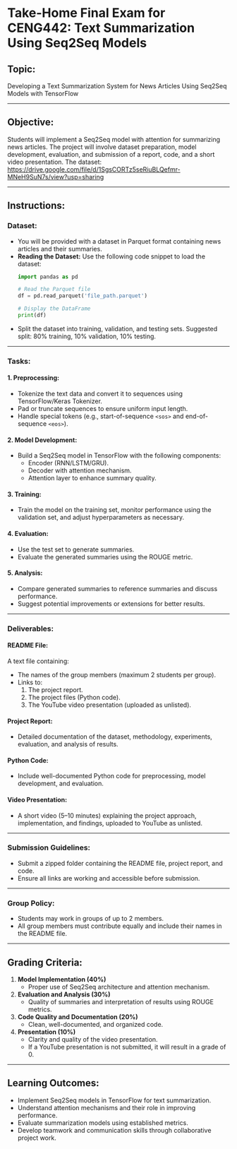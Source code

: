 # Take-Home Final Exam for CENG442: Text Summarization Using Seq2Seq Models

## Topic:
Developing a Text Summarization System for News Articles Using Seq2Seq Models with TensorFlow

---

## Objective:
Students will implement a Seq2Seq model with attention for summarizing news articles. The project will involve dataset preparation, model development, evaluation, and submission of a report, code, and a short video presentation.
The dataset: https://drive.google.com/file/d/1SgsCORTz5seRiuBLQefmr-MNeH9SuN7s/view?usp=sharing

---

## Instructions:

### Dataset:
- You will be provided with a dataset in Parquet format containing news articles and their summaries.
- **Reading the Dataset:** Use the following code snippet to load the dataset:
    ```python
    import pandas as pd

    # Read the Parquet file
    df = pd.read_parquet('file_path.parquet')

    # Display the DataFrame
    print(df)
    ```
- Split the dataset into training, validation, and testing sets. Suggested split: 80% training, 10% validation, 10% testing.

---

### Tasks:

#### 1. Preprocessing:
- Tokenize the text data and convert it to sequences using TensorFlow/Keras Tokenizer.
- Pad or truncate sequences to ensure uniform input length.
- Handle special tokens (e.g., start-of-sequence `<sos>` and end-of-sequence `<eos>`).

#### 2. Model Development:
- Build a Seq2Seq model in TensorFlow with the following components:
  - Encoder (RNN/LSTM/GRU).
  - Decoder with attention mechanism.
  - Attention layer to enhance summary quality.

#### 3. Training:
- Train the model on the training set, monitor performance using the validation set, and adjust hyperparameters as necessary.

#### 4. Evaluation:
- Use the test set to generate summaries.
- Evaluate the generated summaries using the ROUGE metric.

#### 5. Analysis:
- Compare generated summaries to reference summaries and discuss performance.
- Suggest potential improvements or extensions for better results.

---

### Deliverables:

#### README File:
A text file containing:
- The names of the group members (maximum 2 students per group).
- Links to:
  1. The project report.
  2. The project files (Python code).
  3. The YouTube video presentation (uploaded as unlisted).

#### Project Report:
- Detailed documentation of the dataset, methodology, experiments, evaluation, and analysis of results.

#### Python Code:
- Include well-documented Python code for preprocessing, model development, and evaluation.

#### Video Presentation:
- A short video (5–10 minutes) explaining the project approach, implementation, and findings, uploaded to YouTube as unlisted.

---

### Submission Guidelines:
- Submit a zipped folder containing the README file, project report, and code.
- Ensure all links are working and accessible before submission.

---

### Group Policy:
- Students may work in groups of up to 2 members.
- All group members must contribute equally and include their names in the README file.

---

## Grading Criteria:
1. **Model Implementation (40%)**
   - Proper use of Seq2Seq architecture and attention mechanism.
2. **Evaluation and Analysis (30%)**
   - Quality of summaries and interpretation of results using ROUGE metrics.
3. **Code Quality and Documentation (20%)**
   - Clean, well-documented, and organized code.
4. **Presentation (10%)**
   - Clarity and quality of the video presentation.
   - If a YouTube presentation is not submitted, it will result in a grade of 0.

---

## Learning Outcomes:
- Implement Seq2Seq models in TensorFlow for text summarization.
- Understand attention mechanisms and their role in improving performance.
- Evaluate summarization models using established metrics.
- Develop teamwork and communication skills through collaborative project work.
